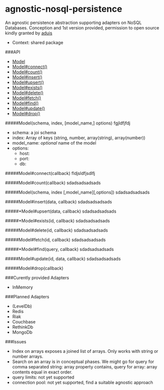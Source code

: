 # agnostic-nosql-persistence

An agnostic persistence abstraction supporting adapters on NoSQL Databases.
Conception and 1st version provided, permission to open source kindly granted by [aduis]

- Context: shared package

###API
- [Model](#model)
- [Model#connect()](#model_connect)
- [Model#count()](#model_)
- [Model#insert()](#model_)
- [Model#upsert()](#model_)
- [Model#exists()](#model_)
- [Model#delete()](#model_)
- [Model#fetch()](#model_)
- [Model#find()](#model_)
- [Model#update()](#model_)
- [Model#drop()](#model_)

#####<a name="model"></a>Model(schema, index, [model_name,] options)
fgjldfjfdj
- schema: a joi schema
- index: Array of keys (string, number, array(string), array(number))
- model_name: _optional_ name of the model
- options:
    - host:
    - port:
    - db:

#####<a name="model_connect"></a>Model#connect(callback)
fldjsldfjsdlfj

#####<a name="model_"></a>Model#count(callback)
sdadsadsadsads

#####<a name="model_connect"></a>Model(schema, index [,model_name][,options])
sdadsadsadsads

#####<a name="model_connect"></a>Model#insert(data, callback)
sdadsadsadsads

#####<a name="model_connect"></a>*Model#upsert(data, callback)
sdadsadsadsads

#####<a name="model_connect"></a>*Model#exists(id, callback)
sdadsadsadsads

#####<a name="model_connect"></a>Model#delete(id, callback)
sdadsadsadsads

#####<a name="model_connect"></a>Model#fetch(id, callback)
sdadsadsadsads

#####<a name="model_connect"></a>*Model#find(query, callback)
sdadsadsadsads

#####<a name="model_connect"></a>Model#update(id, data, callback)
sdadsadsadsads

#####<a name="model_connect"></a>Model#drop(callback)


###Curently provided Adapters
- InMemory

###Planned Adapters
- (LevelDb)
- Redis
- Riak
- Couchbase
- RethinkDb
- MongoDb


###Issues
- Index on arrays exposes a joined list of arrays. Only works with string or number arrays.
- Search on an array is in conceptual phases. We might go for query for comma separated string: array property contains, query for array: array contents equal in exact order.
- query limits: not yet supported
- connection pool: not yet supported, find a suitable agnostic approach


[aduis]: https://github.com/aduis
